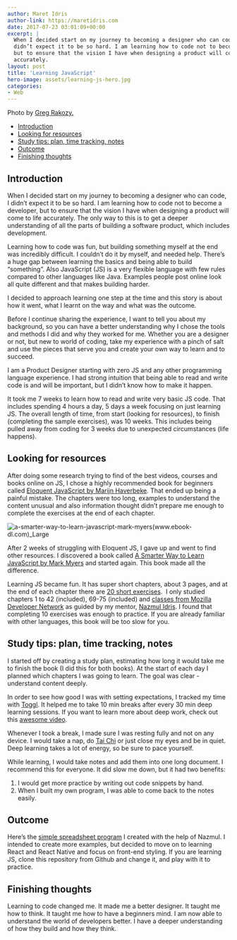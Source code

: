 ```yaml
---
author: Maret Idris
author-link: https://maretidris.com
date: 2017-07-23 03:01:09+00:00
excerpt: |
  When I decided start on my journey to becoming a designer who can code, I
  didn’t expect it to be so hard. I am learning how to code not to become a developer,
  but to ensure that the vision I have when designing a product will come to life
  accurately.
layout: post
title: 'Learning JavaScript'
hero-image: assets/learning-js-hero.jpg
categories:
- Web
---
```


Photo by [Greg Rakozy.](http://unsplash.com/photos/vw3Ahg4x1tY?utm_source=unsplash&utm_medium=referral&utm_content=creditCopyText)

<!-- START doctoc generated TOC please keep comment here to allow auto update -->
<!-- DON'T EDIT THIS SECTION, INSTEAD RE-RUN doctoc TO UPDATE -->


- [Introduction](#introduction)
- [Looking for resources](#looking-for-resources)
- [Study tips: plan, time tracking, notes](#study-tips-plan-time-tracking-notes)
- [Outcome](#outcome)
- [Finishing thoughts](#finishing-thoughts)

<!-- END doctoc generated TOC please keep comment here to allow auto update -->

## Introduction

When I decided start on my journey to becoming a designer who can code, I didn’t expect it to be so hard. I am learning how to code not to become a developer, but to ensure that the vision I have when designing a product will come to life accurately. The only way to this is to get a deeper understanding of all the parts of building a software product, which includes development.

Learning how to code was fun, but building something myself at the end was incredibly difficult. I couldn’t do it by myself, and needed help. There’s a huge gap between learning the basics and being able to build “something”. Also JavaScript (JS) is a very flexible language with few rules compared to other languages like Java. Examples people post online look all quite different and that makes building harder.

I decided to approach learning one step at the time and this story is about how it went, what I learnt on the way and what was the outcome. 

Before I continue sharing the experience, I want to tell you about my background, so you can have a better understanding why I chose the tools and methods I did and why they worked for me. Whether you are a designer or not, but new to world of coding, take my experience with a pinch of salt and use the pieces that serve you and create your own way to learn and to succeed. 

I am a Product Designer starting with zero JS and any other programming language experience. I had strong intuition that being able to read and write code is and will be important, but I didn’t know how to make it happen. 

It took me 7 weeks to learn how to read and write very basic JS code. That includes spending 4 hours a day, 5 days a week focusing on just learning JS. The overall length of time, from start (looking for resources), to finish (completing the sample exercises), was 10 weeks. This includes being pulled away from coding for 3 weeks due to unexpected circumstances (life happens).

## Looking for resources

After doing some research trying to find of the best videos, courses and books online on JS, I chose a highly recommended book for beginners called [Eloquent JavaScript by Marijn Haverbeke](http://eloquentjavascript.net/). That ended up being a painful mistake. The chapters were too long, examples to understand the content unusual and also information thought didn’t prepare me enough to complete the exercises at the end of each chapter. 

![a-smarter-way-to-learn-javascript-mark-myers(www.ebook-dl.com)_Large](https://developerlifecom.files.wordpress.com/2017/07/a-smarter-way-to-learn-javascript-mark-myerswww-ebook-dl-com_large.jpg)

After 2 weeks of struggling with Eloquent JS, I gave up and went to find other resources. I discovered a book called [A Smarter Way to Learn JavaScript by Mark Myers](https://www.amazon.com/Smarter-JavaScript-tech-assisted-approach-requires/dp/1497408180/ref=sr_1_1?ie=UTF8&qid=1500586988&sr=8-1&keywords=a+smarter+way+to+learn+javascript) and started again. This book made all the difference. 

Learning JS became fun. It has super short chapters, about 3 pages, and at the end of each chapter there are [20 short exercises](http://www.asmarterwaytolearn.com/js/index-of-exercises.html).  I only studied chapters 1 to 42 (included), 69-75 (included) and [classes from Mozilla Developer Network](https://mzl.la/2sROuco) as guided by my mentor, [Nazmul Idris](http://nazmulidris.com). I found that completing 10 exercises was enough to practice. If you are already familiar with other languages, this book will be too slow for you.

## Study tips: plan, time tracking, notes

I started off by creating a study plan, estimating how long it would take me to finish the book (I did this for both books). At the start of each day I planned which chapters I was going to learn. The goal was clear - understand content deeply. 

In order to see how good I was with setting expectations, I tracked my time with [Toggl](https://toggl.com/). It helped me to take 10 min breaks after every 30 min deep learning sessions. If you want to learn more about deep work, check out this [awesome video](https://youtu.be/e_xOfkg5FUg). 

Whenever I took a break, I made sure I was resting fully and not on any device. I would take a nap, do [Tai Chi](https://en.wikipedia.org/wiki/Tai_chi) or just close my eyes and be in quiet. Deep learning takes a lot of energy, so be sure to pace yourself. 

While learning, I would take notes and add them into one long document. I recommend this for everyone. It did slow me down, but it had two benefits: 

  1. I would get more practice by writing out code snippets by hand. 
  2. When I built my own program, I was able to come back to the notes easily.  

## Outcome

Here’s the [simple spreadsheet program](https://github.com/r3bl-alliance/JavaScript_Samples) I created with the help of Nazmul. I intended to create more examples, but decided to move on to learning React and React Native and focus on front-end styling. If you are learning JS, clone this repository from Github and change it, and play with it to practice. 

## Finishing thoughts

Learning to code changed me. It made me a better designer. It taught me how to think. It taught me how to have a beginners mind. I am now able to understand the world of developers better. I have a deeper understanding of how they build and how they think. 
